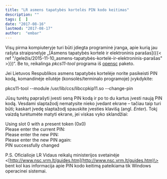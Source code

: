```yaml
---
title: "LR asmens tapatybės kortelės PIN kodo keitimas"
description: ""
tags: [  ]
date: "2017-08-16"
lastmod: "2017-08-17"
author:  "embar"
---
```

Visų pirma kompiuteryje turi būti įdiegta programinė įranga, apie kurią jau rašyta straipsnelyje „[Asmens tapatybės kortelė ir elektroninis parašas]({{< ref "/geležis/2015-11-10_asmens-tapatybės-kortelė-ir-elektroninis-parašas" >}})“. Be to, reikalinga _pkcs11-tool_ programa iš [opensc](https://software.opensuse.org/package/opensc) paketo.

Jei Lietuvos Respublikos asmens tapatybės kortelėje norite pasikeisti PIN kodą, komandinėje eilutėje (konsolės/terminalo programoje) įvykdykite:

pkcs11-tool --module /usr/lib/ccs/libccpkip11.so --change-pin

Jūsų turėtų paprašyti įvesti seną PIN kodą ir po to du kartus įvesti naują PIN kodą. Vesdami slaptažodį nematysite nieko įvedant ekrane – tačiau taip turi būti; kaskart įvedę slaptažodį spauskite įvesties klavišą (angl. _Enter_). Tokį vaizdą turėtumėte matyti ekrane, jei viskas vyko sklandžiai:

Using slot 0 with a present token (0x0)  
Please enter the current PIN:   
Please enter the new PIN:   
Please enter the new PIN again:   
PIN successfully changed

P.S. Oficialioje LR Vidaus reikalų ministerijos svetainėje <[http://www.nsc.vrm.lt/guides.htm](http://www.nsc.vrm.lt/guides.htm)\> bent kol kas informacija apie PIN kodo keitimą pateikiama tik Windows operacinei sistemai.
